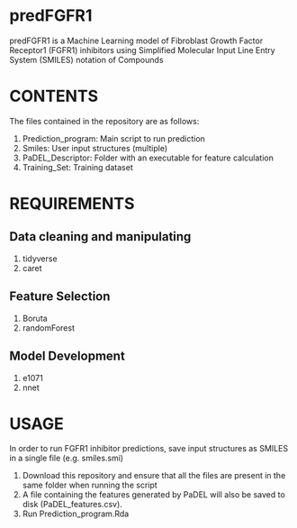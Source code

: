 # predFGFR1
predFGFR1 is a Machine Learning model of Fibroblast Growth Factor Receptor1 (FGFR1) inhibitors using Simplified Molecular Input Line Entry System (SMILES) notation of Compounds
# CONTENTS
The files contained in the repository are as follows:
1. Prediction_program: Main script to run prediction
2. Smiles: User input structures (multiple)
3. PaDEL_Descriptor: Folder with an executable for feature calculation
4. Training_Set: Training dataset
# REQUIREMENTS
## Data cleaning and manipulating
1. tidyverse
2. caret
## Feature Selection
1. Boruta
2. randomForest
## Model Development
1. e1071
2. nnet
# USAGE
In order to run FGFR1 inhibitor predictions, save input structures as SMILES in a single file (e.g. smiles.smi)
1.	Download this repository and ensure that all the files are present in the same folder when running the script
2.	A file containing the features generated by PaDEL will also be saved to disk (PaDEL_features.csv).
3.	Run Prediction_program.Rda
